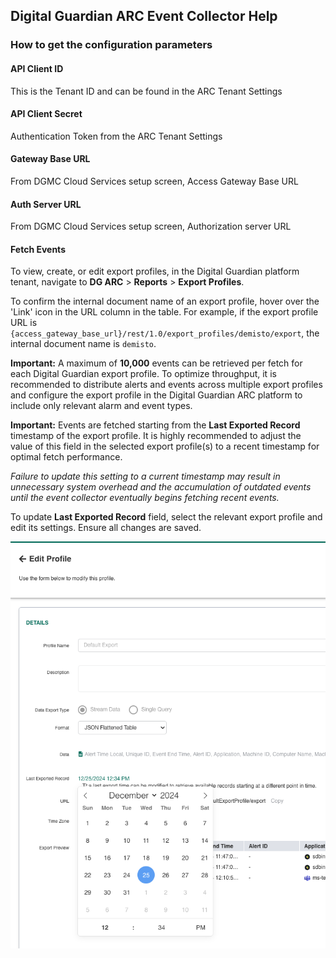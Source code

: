 ## Digital Guardian ARC Event Collector Help

### How to get the configuration parameters

#### API Client ID

This is the Tenant ID and can be found in the ARC Tenant Settings 

#### API Client Secret

Authentication Token from the ARC Tenant Settings 

#### Gateway Base URL

From DGMC Cloud Services setup screen, Access Gateway Base URL 

#### Auth Server URL

From DGMC Cloud Services setup screen, Authorization server URL 

#### Fetch Events

To view, create, or edit export profiles, in the Digital Guardian platform tenant, navigate to **DG ARC** > **Reports** > **Export Profiles**.

To confirm the internal document name of an export profile, hover over the 'Link' icon in the URL column in the table. For example, if the export profile URL is `{access_gateway_base_url}/rest/1.0/export_profiles/demisto/export`, the internal document name is `demisto`.

**Important:** A maximum of **10,000** events can be retrieved per fetch for each Digital Guardian export profile. To optimize throughput, it is recommended to distribute alerts and events across multiple export profiles and configure the export profile in the Digital Guardian ARC platform to include only relevant alarm and event types.

**Important:** Events are fetched starting from the **Last Exported Record** timestamp of the export profile. It is highly recommended to adjust the value of this field in the selected export profile(s) to a recent timestamp for optimal fetch performance.

_Failure to update this setting to a current timestamp may result in unnecessary system overhead and the accumulation of outdated events until the event collector eventually begins fetching recent events._

To update **Last Exported Record** field, select the relevant export profile and edit its settings. Ensure all changes are saved.

![Digital Guardian export profile edit](../../doc_files/edit_export_profile.png)
